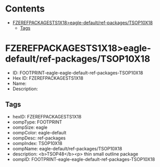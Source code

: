 



Contents
========

* [FZEREFPACKAGESTS1X18>eagle-default/ref-packages/TSOP10X18](#fzerefpackagests1x18eagle-defaultref-packagestsop10x18)
	* [Tags](#tags)

# FZEREFPACKAGESTS1X18>eagle-default/ref-packages/TSOP10X18

- ID: FOOTPRINT-eagle-eagle-default-ref-packages-TSOP10X18
- Hex ID: FZEREFPACKAGESTS1X18
- Name: 
- Description: 

## Tags

- hexID: FZEREFPACKAGESTS1X18
- oompType: FOOTPRINT
- oompSize: eagle
- oompColor: eagle-default
- oompDesc: ref-packages
- oompIndex: TSOP10X18
- oompName: eagle-default/ref-packages/TSOP10X18
- description: &lt;b&gt;TSOP48&lt;/b&gt;&lt;p&gt;&#xD;
thin small outline package
- oompID: FOOTPRINT-eagle-eagle-default-ref-packages-TSOP10X18
